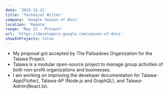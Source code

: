 ```yaml
---
date: '2022-12-21'
title: 'Technical Writer'
company: 'Google Season of Docs'
location: 'Remote'
range: 'May 22 - Present'
url: 'https://developers.google.com/season-of-docs'
showInProjects: false
---
```


- My proposal got accepted by The Palisadoes Organization for the Talawa Project.
- Talawa is a modular open-source project to manage group activities of both non-profit organizations and businesses.
- I am working on improving the developer documentation for Talawa-App(Flutter), Talawa-AP (Node.js and GraphQL), and Talawa-Admin(React.ts).